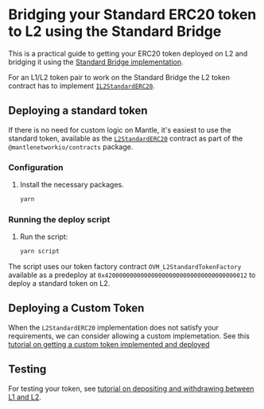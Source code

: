 # Bridging your Standard ERC20 token to L2 using the Standard Bridge

This is a practical guide to getting your ERC20 token deployed on L2 and bridging it using the
[Standard Bridge implementation](https://github.com/mantlenetworkio/mantle/blob/main/packages/contracts/contracts/L2/messaging/L2StandardBridge.sol).

For an L1/L2 token pair to work on the Standard Bridge the L2 token contract has to implement
[`IL2StandardERC20`](https://github.com/mantlenetworkio/mantle/blob/main/packages/contracts/contracts/standards/IL2StandardERC20.sol). 


## Deploying a standard token

If there is no need for custom logic on Mantle, it's easiest to use the standard token, available as the
[`L2StandardERC20`](https://github.com/mantlenetworkio/mantle/blob/main/packages/contracts/contracts/standards/L2StandardERC20.sol) contract as part of the `@mantlenetworkio/contracts` package. 

### Configuration

1. Install the necessary packages.

   ```sh
   yarn
   ```
### Running the deploy script

1. Run the script:

   ```sh
   yarn script
   ```

The script uses our token factory contract `OVM_L2StandardTokenFactory` available as a predeploy at `0x4200000000000000000000000000000000000012` to deploy a standard token on L2. 

## Deploying a Custom Token

When the `L2StandardERC20` implementation does not satisfy your requirements, we can consider allowing a custom implemetation. 
See this [tutorial on getting a custom token implemented and deployed](../standard-bridge-custom-token/README.md)

## Testing 

For testing your token, see [tutorial on depositing and withdrawing between L1 and L2](../cross-dom-bridge-erc20/README.md).

